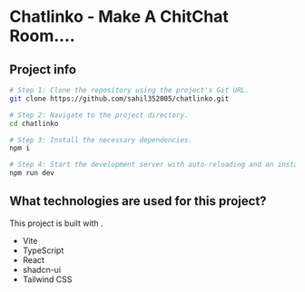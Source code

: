 # Chatlinko - Make A ChitChat Room....

## Project info

```sh
# Step 1: Clone the repository using the project's Git URL.
git clone https://github.com/sahil352005/chatlinko.git

# Step 2: Navigate to the project directory.
cd chatlinko

# Step 3: Install the necessary dependencies.
npm i

# Step 4: Start the development server with auto-reloading and an instant preview.
npm run dev
```

## What technologies are used for this project?

This project is built with .

- Vite
- TypeScript
- React
- shadcn-ui
- Tailwind CSS

